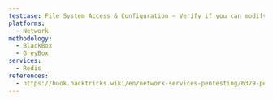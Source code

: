 ```yaml
---
testcase: File System Access & Configuration – Verify if you can modify Redis configuration with CONFIG SET dir <path> and CONFIG SET dbfilename <file> for further attacks
platforms: 
  - Network
methodology: 
  - BlackBox
  - GreyBox
services:
  - Redis
references:
  - https://book.hacktricks.wiki/en/network-services-pentesting/6379-pentesting-redis.html
---
```

